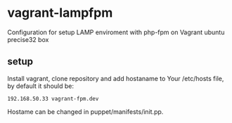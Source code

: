 vagrant-lampfpm
===============

Configuration for setup LAMP enviroment with php-fpm on Vagrant ubuntu precise32 box

setup
---------------
Install vagrant, clone repository and add hostaname to Your /etc/hosts file, by default it should be:
```
192.168.50.33 vagrant-fpm.dev
```
Hostame can be changed in puppet/manifests/init.pp.
